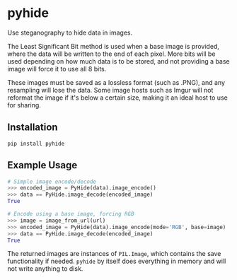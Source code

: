 # pyhide
Use steganography to hide data in images. 

The Least Significant Bit method is used when a base image is provided, where the data will be written to the end of each pixel. More bits will be used depending on how much data is to be stored, and not providing a base image will force it to use all 8 bits.

These images must be saved as a lossless format (such as .PNG), and any resampling will lose the data. Some image hosts such as Imgur will not reformat the image if it's below a certain size, making it an ideal host to use for sharing.

## Installation
```
pip install pyhide
```

## Example Usage
```python
# Simple image encode/decode
>>> encoded_image = PyHide(data).image_encode()
>>> data == PyHide.image_decode(encoded_image)
True

# Encode using a base image, forcing RGB
>>> image = image_from_url(url)
>>> encoded_image = PyHide(data).image_encode(mode='RGB', base=image)
>>> data == PyHide.image_decode(encoded_image)
True
```

The returned images are instances of `PIL.Image`, which contains the save functionality if needed. `pyhide` by itself does everything in memory and will not write anything to disk.

